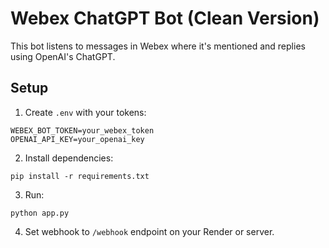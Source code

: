 # Webex ChatGPT Bot (Clean Version)

This bot listens to messages in Webex where it's mentioned and replies using OpenAI's ChatGPT.

## Setup

1. Create `.env` with your tokens:
```
WEBEX_BOT_TOKEN=your_webex_token
OPENAI_API_KEY=your_openai_key
```

2. Install dependencies:
```
pip install -r requirements.txt
```

3. Run:
```
python app.py
```

4. Set webhook to `/webhook` endpoint on your Render or server.